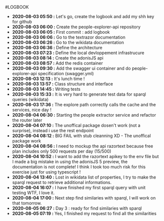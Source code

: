#LOGBOOK
* **2020-08-03 05:50 :** Let's go, create the logbook and add my shh key for github
* **2020-08-03 06:00 :** Create the people-explorer-api repository
* **2020-08-03 06:05 :** First commit : add logbook
* **2020-08-03 06:06 :** Go to the textrazor documentation
* **2020-08-03 06:26 :** Go to the wikidata documentation
* **2020-08-03 06:36 :** Define the architecture
* **2020-08-03 07:23 :** Define the local devloppement infrastrucure
* **2020-08-03 08:14 :** Create the adonisJS api
* **2020-08-03 08:57 :** Add the redis container
* **2020-08-03 09:30 :** Add the swagger ui container and do people-explorer-api specification (swagger.yml)
* **2020-08-03 12:13 :** It's lunch time !
* **2020-08-03 13:57 :** Class structure and interface
* **2020-08-03 14:45 :** Writing tests
* **2020-08-03 15:33 :** It is very hard to generate test data for sparql queries (wikidata) 
* **2020-08-03 17:36 :** The explore path correctly calls the cache and the services, nice day !
* **2020-08-04 06:30 :** Starting the people extractor service and refactor the router later
* **2020-08-04 07:10 :** The unoffical package dosen't work (not a surprise), instead i use the rest endpoint
* **2020-08-04 08:12 :** BIG FAIL with stub cleanning XD - The unoffical package work 
* **2020-08-04 08:56 :** I need to mockup the api razortext because free plan includes only 500 requests per day (15/500)
* **2020-08-04 10:52 :** I want to add the razortext apikey to the env file but I made a big mistake in using the adonisJS 5 preview, the documentation is not complete! 
I think I took too much risk for this exercise just for using typescript !
* **2020-08-04 13:40 :** Lost in wikidata list of properties, I try to make the sparql request to retrieve additional informations.
* **2020-08-04 16:07 :** I have finished my first sparql query with unit testing WTF, I love it.
* **2020-08-04 17:00 :** Next step find similaries with sparql, I will work on that tomorrow.
* **2020-08-05 06:27 :** Day 3 : ready for find similaries with sparql
* **2020-08-05 07:19 :** Yes, I finished my request to find all the similarities